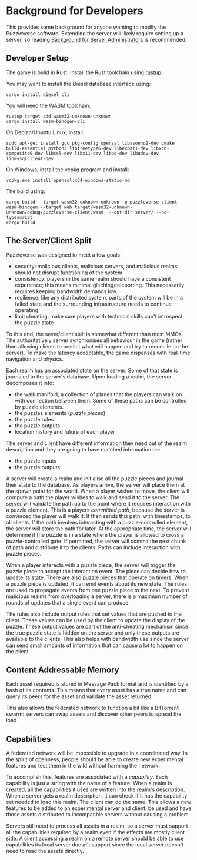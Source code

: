 # Background for Developers
This provides some background for anyone wanting to modify the Puzzleverse
software. Extending the server will likely require setting up a server, so
reading [Background for Server Administrators](background-admin.md) is
recommended.

## Developer Setup
The game is build in Rust. Install the Rust toolchain using
[rustup](https://rustup.rs/).

You may want to install the Diesel database interface using:

    cargo install diesel_cli

You will need the WASM toolchain:

    rustup target add wasm32-unknown-unknown
    cargo install wasm-bindgen-cli

On Debian/Ubuntu Linux, install:

    sudo apt-get install gcc pkg-config openssl libasound2-dev cmake build-essential python3 libfreetype6-dev libexpat1-dev libxcb-composite0-dev libssl-dev libx11-dev libpq-dev libudev-dev libmysqlclient-dev

On Windows, install the vcpkg program and install:

    vcpkg.exe install openssl:x64-windows-static-md

The build using:

    cargo build --target wasm32-unknown-unknown -p puzzleverse-client
    wasm-bindgen --target web target/wasm32-unknown-unknown/debug/puzzleverse-client.wasm  --out-dir server/ --no-typescript
    cargo build

## The Server/Client Split
Puzzleverse was designed to meet a few goals:

- security: malicious clients, malicious servers, and malicious realms should not disrupt functioning of the system
- consistency: players in the same realm should have a consistent experience; this means minimal glitching/teleporting. This necessarily requires keeping bandwidth demands low.
- resilience:  like any distributed system, parts of the system will be in a failed state and the surrounding infrastructure needs to continue operating
- limit cheating: make sure players with technical skills can't introspect the puzzle state

To this end, the sever/client split is somewhat different than most MMOs. The authoritatively server synchronises all behaviour in the game (rather than allowing clients to predict what will happen and try to reconcile on the server). To make the latency acceptable, the game dispenses with real-time navigation and physics.

Each realm has an associated state on the server. Some of that state is journaled to the server's database. Upon loading a realm, the server decomposes it into:

- the walk manifold; a collection of planes that the players can walk on with connection between them. Some of these paths can be controlled by puzzle elements.
- the puzzles elements (_puzzle pieces_)
- the puzzle rules
- the puzzle outputs
- location history and future of each player

The server and client have different information they need out of the realm description and they are going to have matched information on:

- the puzzle inputs
- the puzzle outputs

A server will create a realm and initialise all the puzzle pieces and journal
their state to the database. As players arrive, the server will place them at
the spawn point for the world. When a player wishes to move, the client will
compute a path the player wishes to walk and send it to the server. The server
will validate the path up to the point where it requires interaction with a
puzzle element. This is a players _committed path_, because the server is
convinced the player will walk it. It then sends this path, with timestamps, to
all clients. If the path involves interacting with a puzzle-controlled element,
the server will store the path for later. At the appropriate time, the server
will determine if the puzzle is in a state where the player is allowed to cross
a puzzle-controlled gate. If permitted, the server will commit the next chunk
of path and distribute it to the clients. Paths can include interaction with
puzzle pieces.

When a player interacts with a puzzle piece, the server will trigger the puzzle
piece to accept the interaction event. The piece can decide how to update its
state. There are also puzzle pieces that operate on timers. When a puzzle piece
is updated, it can emit events about its new state. The rules are used to
propagate events from one puzzle piece to the next. To prevent malicious realms
from overloading a server, there is a maximum number of rounds of updates that
a single event can produce.

The rules also include output rules that set values that are pushed to the
client. These values can be used by the client to update the display of the
puzzle. These output values are part of the anti-cheating mechanism since the
true puzzle state is hidden on the server and only these outputs are available
to the clients. This also helps with bandwidth use since the server can send
small amounts of information that can cause a lot to happen on the client.

## Content Addressable Memory
Each asset required is stored in Message Pack format and is identified by a
hash of its contents. This means that every asset has a true name and can query
its peers for the asset and validate the asset returned.

This also allows the federated network to function a bit like a BitTorrent
swarm: servers can swap assets and discover other peers to spread the load.

## Capabilities
A federated network will be impossible to upgrade in a coordinated way. In the
spirit of openness, people should be able to create new experimental features
and test them in the wild without harming the network.

To accomplish this, features are associated with a _capability_. Each
capability is just a string with the name of a feature. When a realm is
created, all the capabilities it uses are written into the realm's description.
When a server gets a realm description, it can check if it has the capability
set needed to load this realm. The client can do the same. This allows a new
features to be added to an experimental server and client, be used and have
those assets distributed to incompatible servers without causing a problem.

Servers still need to process all assets in a realm, so a server must support
all the capabilities required by a realm even if the effects are mostly client
side. A client accessing a realm on a remote server should be able to use
capabilities its local server doesn't support since the local server doesn't
need to read the assets directly.
